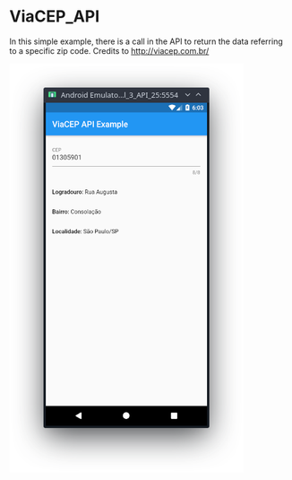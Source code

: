 # ViaCEP_API

In this simple example, there is a call in the API to return the data referring to a specific zip code.
Credits to http://viacep.com.br/

![screenshot](/screenshots/ss.png?raw=true)
